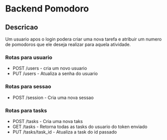 # Backend Pomodoro

## Descricao

Um usuario apos o login podera criar uma nova tarefa e atribuir um numero de pomodoros que ele deseja realizar para aquela atividade.

### Rotas para usuario

- POST /users - cria um novo usuario
- PUT /users - Atualiza a senha do usuario

### Rotas para sessao

- POST /session - Cria uma nova sessao

### Rotas para tasks

- POST /tasks - Cria uma nova taks
- GET /tasks - Retorna todas as tasks do usuario do token enviado
- PUT /tasks/task_id - Atualiza a task do id passado
